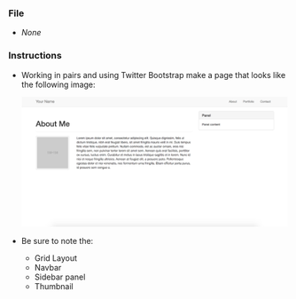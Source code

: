 ### File

* *None*

### Instructions

* Working in pairs and using Twitter Bootstrap make a page that looks like the following image:

  ![panel-layout design](panel-layout.png)

* Be sure to note the:
  * Grid Layout
  * Navbar
  * Sidebar panel
  * Thumbnail
